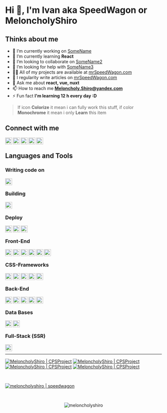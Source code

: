 # Hi 👋, I'm Ivan aka SpeedWagon or MeloncholyShiro

## Thinks about me

- 🔭 I’m currently working on [SomeName](https://github.com/MeloncholyShiro)
- 🌱 I’m currently learning **React**
- 👯 I’m looking to collaborate on [SomeName2](https://github.com/MeloncholyShiro)
- 🤔 I’m looking for help with [SomeName3](https://github.com/MeloncholyShiro)
- 👨‍💻 All of my projects are available at [mrSpeedWagon.com](mrSpeedWagon.com)
- 📝 I regularity write articles on [mrSpeedWagon.com](mrSpeedWagon.com)
- 💬 Ask me about **react, vue, nuxt**
- 📫 How to reach me **Meloncholy.Shiro@yandex.com**
- ⚡ Fun fact **I'm learning 12 h every day :D**

>If icon **Colorize** it mean i can fully work this stuff, if color **Monochrome** it mean i only **Learn** this item

## Connect with me

[<img align="left" alt="MeloncholyShiro | Website" height="22px" src="https://api.iconify.design/noto-v1:globe-showing-europe-africa.svg" />][website]
[<img align="left" alt="MeloncholyShiro | YouTube" height="22px" src="https://api.iconify.design/logos:youtube.svg" />][youtube]
[<img align="left" alt="MeloncholyShiro | Twitter" height="22px" src="https://api.iconify.design/logos:twitter.svg" />][twitter]
[<img align="left" alt="MeloncholyShiro | LinkedIn" height="22px" src="https://api.iconify.design/logos:linkedin.svg" />][linkedin]
[<img align="left" alt="MeloncholyShiro | Instagram" height="22px" src="https://api.iconify.design/logos:instagram.svg" />][instagram]

<br />

## Languages and Tools

### Writing code on

[<img align="left" alt="Visual Studio Code" height="22px" src="https://api.iconify.design/logos:visual-studio-code.svg" />][#]

<br />

### Building

[<img align="left" alt="Webpack" height="22px" src="https://api.iconify.design/logos:webpack.svg" />][#]

<br />

### Deploy

[<img align="left" alt="Linux" height="22px" src="https://cdn.jsdelivr.net/npm/simple-icons@v3/icons/linux.svg" />][#]
[<img align="left" alt="Nginx" height="22px" src="https://cdn.jsdelivr.net/npm/simple-icons@v3/icons/nginx.svg" />][#]
[<img align="left" alt="Docker" height="22px" src="https://cdn.jsdelivr.net/npm/simple-icons@v3/icons/docker.svg" />][#]

<br />

### Front-End

[<img align="left" alt="HTML" height="22px" src="https://api.iconify.design/logos:html-5.svg" />][#]
[<img align="left" alt="CSS3" height="22px" src="https://api.iconify.design/logos:css-3.svg" />][#]
[<img align="left" alt="JavaScript" height="22px" src="https://api.iconify.design/logos:javascript.svg" />][#]
[<img align="left" alt="React" height="22px" src="https://cdn.jsdelivr.net/npm/simple-icons@v3/icons/react.svg" />][#]
[<img align="left" alt="Redux" height="22px" src="https://cdn.jsdelivr.net/npm/simple-icons@v3/icons/redux.svg" />][#]
[<img align="left" alt="Vue" height="22px" src="https://cdn.jsdelivr.net/npm/simple-icons@v3/icons/vue-dot-js.svg" />][#]

<br />

### CSS-Frameworks

[<img align="left" alt="SASS | SCSS" width="22px" src="https://api.iconify.design/logos:sass.svg" />][#]
[<img align="left" alt="Tailwind CSS" width="22px" src="https://cdn.jsdelivr.net/npm/simple-icons@v3/icons/tailwindcss.svg" />][#]
[<img align="left" alt="Vuetify" width="22px" src="https://cdn.jsdelivr.net/npm/simple-icons@v3/icons/vuetify.svg" />][#]
[<img align="left" alt="Bulma" width="22px" src="https://api.iconify.design/logos:bulma.svg" />][#]
[<img align="left" alt="Bootstrap 5" width="22px" src="https://api.iconify.design/logos:bootstrap.svg" />][#]

<br />

### Back-End

[<img align="left" alt="NodeJS" width="22px" src="https://api.iconify.design/logos:nodejs-icon.svg" />][#]
[<img align="left" alt="Deno" width="22px" src="https://cdn.jsdelivr.net/npm/simple-icons@v3/icons/deno.svg" />][#]
[<img align="left" alt="Nodemon" width="22px" src="https://cdn.jsdelivr.net/npm/simple-icons@v3/icons/nodemon.svg" />][#]
[<img align="left" alt="Express" width="22px" src="https://api.iconify.design/logos:express.svg" />][#]
[<img align="left" alt="GraphQL" width="22px" src="https://cdn.jsdelivr.net/npm/simple-icons@v3/icons/graphql.svg" />][#]

<br />

### Data Bases

[<img align="left" alt="mySQL" width="22px" src="https://cdn.jsdelivr.net/npm/simple-icons@v3/icons/mysql.svg" />][#]
[<img align="left" alt="MongoDB" width="22px" src="https://cdn.jsdelivr.net/npm/simple-icons@v3/icons/mongodb.svg" />][#]

<br />

### Full-Stack (SSR)

[<img align="left" alt="NuxtJS" width="22px" src="https://cdn.jsdelivr.net/npm/simple-icons@v3/icons/nuxt-dot-js.svg" />][#]

<br />

----
<!-- <p align="center">
<a href="https://codepen.io/meloncholyshiro_codepan" target="blank">
<img align="center" src="https://cdn.jsdelivr.net/npm/simple-icons@3.0.1/icons/codepen.svg" alt="meloncholyshiro_codepan" height="20" width="20" />
</a>
<a href="https://dev.to/meloncholyshiro_dev.to" target="blank">
<img align="center" src="https://cdn.jsdelivr.net/npm/simple-icons@3.0.1/icons/dev-dot-to.svg" alt="meloncholyshiro_dev.to" height="20" width="20" />
</a>
<a href="https://twitter.com/meloncholyshiro_twitter" target="blank">
<img align="center" src="https://cdn.jsdelivr.net/npm/simple-icons@3.0.1/icons/twitter.svg" alt="meloncholyshiro_twitter" height="20" width="20" />
</a>
<a href="https://linkedin.com/in/meloncholyshiro_linkedin" target="blank">
<img align="center" src="https://cdn.jsdelivr.net/npm/simple-icons@3.0.1/icons/linkedin.svg" alt="meloncholyshiro_linkedin" height="20" width="20" />
</a>
<a href="https://stackoverflow.com/users/meloncholyshiro_stackoverflow" target="blank">
<img align="center" src="https://cdn.jsdelivr.net/npm/simple-icons@3.0.1/icons/stackoverflow.svg" alt="meloncholyshiro_stackoverflow" height="20" width="20" />
</a>
<a href="https://codesandbox.com/meloncholyshiro_codesanbox" target="blank">
<img align="center" src="https://cdn.jsdelivr.net/npm/simple-icons@3.0.1/icons/codesandbox.svg" alt="meloncholyshiro_codesanbox" height="20" width="20" />
</a>
<a href="https://kaggle.com/meloncholyshiro_kaggle" target="blank">
<img align="center" src="https://cdn.jsdelivr.net/npm/simple-icons@3.0.1/icons/kaggle.svg" alt="meloncholyshiro_kaggle" height="20" width="20" />
</a>
<a href="https://fb.com/meloncholyshiro_facebook" target="blank">
<img align="center" src="https://cdn.jsdelivr.net/npm/simple-icons@3.0.1/icons/facebook.svg" alt="meloncholyshiro_facebook" height="20" width="20" />
</a>
<a href="https://instagram.com/meloncholyshiro_instagram" target="blank">
<img align="center" src="https://cdn.jsdelivr.net/npm/simple-icons@3.0.1/icons/instagram.svg" alt="meloncholyshiro_instagram" height="20" width="20" />
</a>
<a href="https://dribbble.com/meloncholyshiro_dribble" target="blank">
<img align="center" src="https://cdn.jsdelivr.net/npm/simple-icons@3.0.1/icons/dribbble.svg" alt="meloncholyshiro_dribble" height="20" width="20" />
</a>
<a href="https://www.behance.net/meloncholyshiro_behance" target="blank">
<img align="center" src="https://cdn.jsdelivr.net/npm/simple-icons@3.0.1/icons/behance.svg" alt="meloncholyshiro_behance" height="20" width="20" />
</a>
<a href="https://medium.com/@meloncholyshiro_medium" target="blank">
<img align="center" src="https://cdn.jsdelivr.net/npm/simple-icons@3.0.1/icons/medium.svg" alt="@meloncholyshiro_medium" height="20" width="20" />
</a>
<a href="https://www.youtube.com/c/meloncholyshiro_youtube" target="blank">
<img align="center" src="https://cdn.jsdelivr.net/npm/simple-icons@3.0.1/icons/youtube.svg" alt="meloncholyshiro_youtube" height="20" width="20" />
</a>
</p> -->

[<img alt="MeloncholyShiro | CPSProject" src="https://github-readme-stats.vercel.app/api/pin/?username=meloncholyshiro&repo=cpsproject&show_icons=true&theme=dracula" />][cpsproject]
[<img alt="MeloncholyShiro | CPSProject" src="https://github-readme-stats.vercel.app/api/pin/?username=meloncholyshiro&repo=cpsproject&show_icons=true&theme=dracula" />][cpsproject]
[<img alt="MeloncholyShiro | CPSProject" src="https://github-readme-stats.vercel.app/api/pin/?username=meloncholyshiro&repo=cpsproject&show_icons=true&theme=dracula" />][cpsproject]
[<img alt="MeloncholyShiro | CPSProject" src="https://github-readme-stats.vercel.app/api/pin/?username=meloncholyshiro&repo=cpsproject&show_icons=true&theme=dracula" />][cpsproject]

<br />

[<img alt="meloncholyshiro | speedwagon" src="https://github-readme-stats.vercel.app/api?username=meloncholyshiro&show_icons=true&theme=dracula" />][cpsproject]

<br />

<!--START_SECTION:waka-->
<!--END_SECTION:waka-->

<p align="center"> <img src="https://komarev.com/ghpvc/?username=meloncholyshiro" alt="meloncholyshiro" /> </p>

[website]: https://meloncholyshiro.github.io
[twitter]: https://twitter.com/
[youtube]: https://youtube.com/
[instagram]: https://instagram.com/
[linkedin]: https://linkedin.com/in/
[#]: https://github.com/MeloncholyShiro
[cpsproject]: https://github.com/meloncholyshiro/cpsproject
